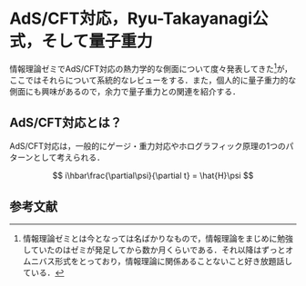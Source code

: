 # AdS/CFT対応，Ryu-Takayanagi公式，そして量子重力

情報理論ゼミでAdS/CFT対応の熱力学的な側面について度々発表してきた[^1]が，ここではそれらについて系統的なレビューをする．また，個人的に量子重力的な側面にも興味があるので，余力で量子重力との関連を紹介する．

## AdS/CFT対応とは？

AdS/CFT対応は，一般的にゲージ・重力対応やホログラフィック原理の1つのパターンとして考えられる．

$$
    i\hbar\frac{\partial\psi}{\partial t}
    =
    \hat{H}\psi
$$


## 参考文献



[^1]: 情報理論ゼミとは今となっては名ばかりなもので，情報理論をまじめに勉強していたのはゼミが発足してから数か月くらいである．それ以降はずっとオムニバス形式をとっており，情報理論に関係あることないこと好き放題話している．
